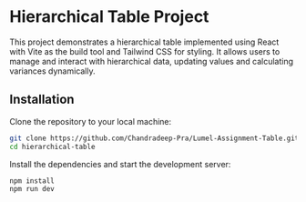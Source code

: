 # Hierarchical Table Project

This project demonstrates a hierarchical table implemented using React with Vite as the build tool and Tailwind CSS for styling. It allows users to manage and interact with hierarchical data, updating values and calculating variances dynamically.

## Installation

Clone the repository to your local machine:

```bash
git clone https://github.com/Chandradeep-Pra/Lumel-Assignment-Table.git
cd hierarchical-table
```

Install the dependencies and start the development server:

```bash
npm install
npm run dev
